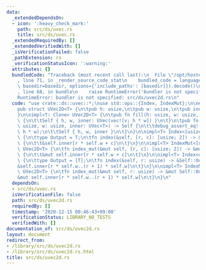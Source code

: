 ```yaml
---
data:
  _extendedDependsOn:
  - icon: ':heavy_check_mark:'
    path: src/ds/uvec.rs
    title: src/ds/uvec.rs
  _extendedRequiredBy: []
  _extendedVerifiedWith: []
  _isVerificationFailed: false
  _pathExtension: rs
  _verificationStatusIcon: ':warning:'
  attributes: {}
  bundledCode: "Traceback (most recent call last):\n  File \"/opt/hostedtoolcache/Python/3.9.1/x64/lib/python3.9/site-packages/onlinejudge_verify/documentation/build.py\"\
    , line 71, in _render_source_code_stat\n    bundled_code = language.bundle(stat.path,\
    \ basedir=basedir, options={'include_paths': [basedir]}).decode()\n  File \"/opt/hostedtoolcache/Python/3.9.1/x64/lib/python3.9/site-packages/onlinejudge_verify/languages/user_defined.py\"\
    , line 68, in bundle\n    raise RuntimeError('bundler is not specified: {}'.format(path.as_posix()))\n\
    RuntimeError: bundler is not specified: src/ds/uvec2d.rs\n"
  code: "use crate::ds::uvec::*;\nuse std::ops::{Index, IndexMut};\n\n#[derive(Clone)]\n\
    pub struct UVec2D<T> {\n\tpub h: usize,\n\tpub w: usize,\n\tpub inner: UVec<T>,\n\
    }\n\nimpl<T: Clone> UVec2D<T> {\n\tpub fn fill(h: usize, w: usize, v: T) -> Self\
    \ {\n\t\tSelf { h, w, inner: UVec(vec![v; h * w]) }\n\t}\n\tpub fn resize_from(h:\
    \ usize, w: usize, inner: UVec<T>) -> Self {\n\t\tdebug_assert_eq!(inner.len(),\
    \ h * w);\n\t\tSelf { h, w, inner }\n\t}\n}\n\nimpl<T> Index<[usize; 2]> for UVec2D<T>\
    \ {\n\ttype Output = T;\n\tfn index(&self, [r, c]: [usize; 2]) -> &Self::Output\
    \ {\n\t\t&self.inner[r * self.w + c]\n\t}\n}\n\nimpl<T> IndexMut<[usize; 2]> for\
    \ UVec2D<T> {\n\tfn index_mut(&mut self, [r, c]: [usize; 2]) -> &mut Self::Output\
    \ {\n\t\t&mut self.inner[r * self.w + c]\n\t}\n}\n\nimpl<T> Index<usize> for UVec2D<T>\
    \ {\n\ttype Output = [T];\n\tfn index(&self, r: usize) -> &Self::Output {\n\t\t\
    &self.inner[r * self.w..(r + 1) * self.w]\n\t}\n}\n\nimpl<T> IndexMut<usize> for\
    \ UVec2D<T> {\n\tfn index_mut(&mut self, r: usize) -> &mut Self::Output {\n\t\t\
    &mut self.inner[r * self.w..(r + 1) * self.w]\n\t}\n}\n"
  dependsOn:
  - src/ds/uvec.rs
  isVerificationFile: false
  path: src/ds/uvec2d.rs
  requiredBy: []
  timestamp: '2020-12-15 00:46:43+09:00'
  verificationStatus: LIBRARY_NO_TESTS
  verifiedWith: []
documentation_of: src/ds/uvec2d.rs
layout: document
redirect_from:
- /library/src/ds/uvec2d.rs
- /library/src/ds/uvec2d.rs.html
title: src/ds/uvec2d.rs
---
```

